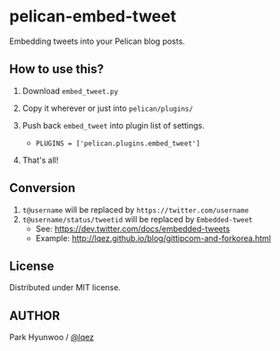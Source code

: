 pelican-embed-tweet
===================

Embedding tweets into your Pelican blog posts.


How to use this?
----------------

 1. Download `embed_tweet.py`
 1. Copy it wherever or just into `pelican/plugins/`
 1. Push back `embed_tweet` into plugin list of settings.
    - `PLUGINS = ['pelican.plugins.embed_tweet']`

 1. That's all!


Conversion
----------

 1. `t@username` will be replaced by `https://twitter.com/username`
 1. `t@username/status/tweetid` will be replaced by `Embedded-tweet`
    - See: <https://dev.twitter.com/docs/embedded-tweets>
    - Example: <http://lqez.github.io/blog/gittipcom-and-forkorea.html>


License
-------

Distributed under MIT license.


AUTHOR
------
Park Hyunwoo / [@lqez](https://twitter.com/lqez)
